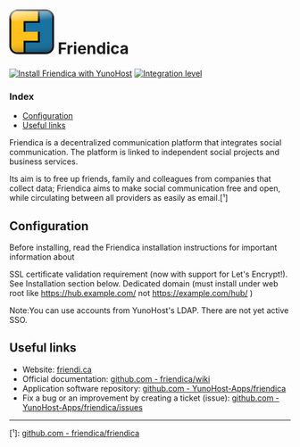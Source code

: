 # <img src="/images/friendica_logo.jpeg" width="80px" alt="Friendica's logo"> Friendica

[![Install Friendica with YunoHost](https://install-app.yunohost.org/install-with-yunohost.png)](https://install-app.yunohost.org/?app=friendica) [![Integration level](https://dash.yunohost.org/integration/friendica.svg)](https://dash.yunohost.org/appci/app/friendica)

### Index

- [Configuration](#Configuration)
- [Useful links](#useful-links)

Friendica is a decentralized communication platform that integrates social communication. The platform is linked to independent social projects and business services.

Its aim is to free up friends, family and colleagues from companies that collect data; Friendica aims to make social communication free and open, while circulating between all providers as easily as email.[¹]

## Configuration

Before installing, read the Friendica installation instructions for important information about

SSL certificate validation requirement (now with support for Let's Encrypt!). See Installation section below.
Dedicated domain (must install under web root like https://hub.example.com/ not https://example.com/hub/ )

Note:You can use accounts from YunoHost's LDAP. There are not yet active SSO.

## Useful links

+ Website: [friendi.ca](https://friendi.ca/)
+ Official documentation: [github.com - friendica/wiki](https://github.com/friendica/friendica/wiki)
+ Application software repository: [github.com - YunoHost-Apps/friendica](https://github.com/YunoHost-Apps/friendica_ynh)
+ Fix a bug or an improvement by creating a ticket (issue): [github.com - YunoHost-Apps/friendica/issues](https://github.com/YunoHost-Apps/friendica_ynh/issues)

------

[¹]: [github.com - friendica/friendica](https://github.com/friendica/friendica)
